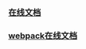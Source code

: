 ### [在线文档](https://webpack.github.io/docs/?utm_source=github&utm_medium=readme&utm_campaign=documentation)
### [webpack在线文档](https://webpack.github.io/docs/tutorials/getting-started/)
